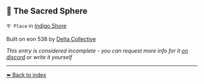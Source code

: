 ## 🪩 The Sacred Sphere

`🪧 Place` in [Indigo Shore](../refs/indigo_shore.md)

Built on eon 538 by [Delta Collective](../refs/delta_collective.md)

_This entry is considered incomplete - you can request more info for it [on discord](<https://discord.com/channels/562910943848169472/1173922660489633802>) or write it yourself_


----------
[⬅️ Back to index](../refs/index.md#f840_s)